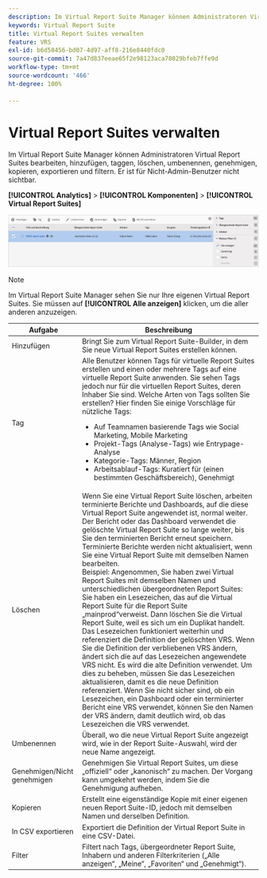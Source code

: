 ```yaml
---
description: Im Virtual Report Suite Manager können Administratoren Virtual Report Suites bearbeiten, hinzufügen, taggen, löschen, umbenennen, genehmigen, kopieren, exportieren und filtern. Er ist für Nicht-Admin-Benutzer nicht sichtbar.
keywords: Virtual Report Suite
title: Virtual Report Suites verwalten
feature: VRS
exl-id: b6d58456-bd07-4d97-aff8-216e8440fdc0
source-git-commit: 7a47d837eeae65f2e98123aca78029bfeb7ffe9d
workflow-type: tm+mt
source-wordcount: '466'
ht-degree: 100%

---
```


# Virtual Report Suites verwalten

Im Virtual Report Suite Manager können Administratoren Virtual Report Suites bearbeiten, hinzufügen, taggen, löschen, umbenennen, genehmigen, kopieren, exportieren und filtern. Er ist für Nicht-Admin-Benutzer nicht sichtbar.

**[!UICONTROL Analytics]** > **[!UICONTROL Komponenten]** > **[!UICONTROL Virtual Report Suites]**

![](assets/vrs-manage.png)

>[!NOTE]
>
>Im Virtual Report Suite Manager sehen Sie nur Ihre eigenen Virtual Report Suites. Sie müssen auf **[!UICONTROL Alle anzeigen]** klicken, um die aller anderen anzuzeigen.

| Aufgabe | Beschreibung |
| --- | --- |
| Hinzufügen | Bringt Sie zum Virtual Report Suite-Builder, in dem Sie neue Virtual Report Suites erstellen können. |
| Tag | Alle Benutzer können Tags für virtuelle Report Suites erstellen und einen oder mehrere Tags auf eine virtuelle Report Suite anwenden. Sie sehen Tags jedoch nur für die virtuellen Report Suites, deren Inhaber Sie sind. Welche Arten von Tags sollten Sie erstellen? Hier finden Sie einige Vorschläge für nützliche Tags:<ul><li>Auf Teamnamen basierende Tags wie Social Marketing, Mobile Marketing</li><li>Projekt-Tags (Analyse-Tags) wie Entrypage-Analyse</li><li>Kategorie-Tags: Männer, Region</li><li>Arbeitsablauf-Tags: Kuratiert für (einen bestimmten Geschäftsbereich), Genehmigt</li></ul> |
| Löschen | Wenn Sie eine Virtual Report Suite löschen, arbeiten terminierte Berichte und Dashboards, auf die diese Virtual Report Suite angewendet ist, normal weiter. Der Bericht oder das Dashboard verwendet die gelöschte Virtual Report Suite so lange weiter, bis Sie den terminierten Bericht erneut speichern.  Terminierte Berichte werden nicht aktualisiert, wenn Sie eine Virtual Report Suite mit demselben Namen bearbeiten.<br>Beispiel: Angenommen, Sie haben zwei Virtual Report Suites mit demselben Namen und unterschiedlichen übergeordneten Report Suites:<br>Sie haben ein Lesezeichen, das auf die Virtual Report Suite für die Report Suite „mainprod“verweist. Dann löschen Sie die Virtual Report Suite, weil es sich um ein Duplikat handelt. Das Lesezeichen funktioniert weiterhin und referenziert die Definition der gelöschten VRS. Wenn Sie die Definition der verbliebenen VRS ändern, ändert sich die auf das Lesezeichen angewendete VRS nicht. Es wird die alte Definition verwendet. Um dies zu beheben, müssen Sie das Lesezeichen aktualisieren, damit es die neue Definition referenziert. Wenn Sie nicht sicher sind, ob ein Lesezeichen, ein Dashboard oder ein terminierter Bericht eine VRS verwendet, können Sie den Namen der VRS ändern, damit deutlich wird, ob das Lesezeichen die VRS verwendet. |
| Umbenennen | Überall, wo die neue Virtual Report Suite angezeigt wird, wie in der Report Suite-Auswahl, wird der neue Name angezeigt. |
| Genehmigen/Nicht genehmigen | Genehmigen Sie Virtual Report Suites, um diese „offiziell“ oder „kanonisch“ zu machen. Der Vorgang kann umgekehrt werden, indem Sie die Genehmigung aufheben. |
| Kopieren | Erstellt eine eigenständige Kopie mit einer eigenen neuen Report Suite-ID, jedoch mit demselben Namen und derselben Definition. |
| In CSV exportieren | Exportiert die Definition der Virtual Report Suite in eine CSV-Datei. |
| Filter | Filtert nach Tags, übergeordneter Report Suite, Inhabern und anderen Filterkriterien („Alle anzeigen“, „Meine“, „Favoriten“ und „Genehmigt“). |
